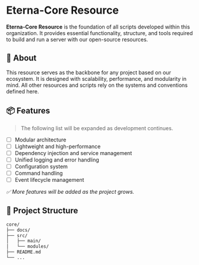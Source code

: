 # Eterna-Core Resource

**Eterna-Core Resource** is the foundation of all scripts developed within this organization. It provides essential functionality, structure, and tools required to build and run a server with our open-source resources.

## 🚀 About

This resource serves as the backbone for any project based on our ecosystem. It is designed with scalability, performance, and modularity in mind. All other resources and scripts rely on the systems and conventions defined here.

## 📦 Features

> The following list will be expanded as development continues.

- [ ] Modular architecture
- [ ] Lightweight and high-performance
- [ ] Dependency injection and service management
- [ ] Unified logging and error handling
- [ ] Configuration system
- [ ] Command handling
- [ ] Event lifecycle management

_✅ More features will be added as the project grows._

## 📁 Project Structure

```bash
core/
├── docs/
├── src/
│   ├── main/
│   └── modules/
├── README.md
└── ...
```
